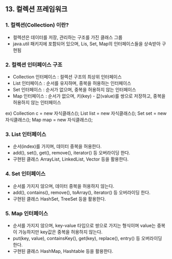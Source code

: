 ## 13. 컬렉션 프레임워크

### 1. 컬렉션(Collection) 이란?
- 컬렉션은 데이터를 저장, 관리하는 구조를 가진 클래스 그룹
- java.util 패키지에 포함되어 있으며, Lis, Set, Map의 인터페이스들을
상속받아 구현됨

### 2. 컬렉션 인터페이스 구조
- Collection 인터페이스 : 컬렉션  구조의 최상위 인터페이스
- List 인터페이스 : 순서를 유지하며, 중복을 허용하는 인터페이스
- Set 인터페이스 : 순서가 없으며, 중복을 허용하지 않는 인터페이스
- Map 인터페이스 : 순서가 없으며, 키(key) - 값(value)를 쌍으로 저장하고, 중복을 허용하지 않는 인터페이스

ex)
 Collection c = new 자식클래스();
 List list = new 자식클래스();
 Set set = new 자식클래스();
 Map map = new 자식클래스();
 
### 3. List 인터페이스
- 순서(index)를 가지며, 데이터 중복을 허용한다.
- add(), set(), get(), remove(), iterator() 등 오버라이딩 한다.
- 구현된 클래스 ArrayList, LinkedList, Vector 등을 활용한다.

### 4. Set 인터페이스
- 순서를 가지지 않으며, 데이터 중복을 허용하지 않는다.
- add(), contains(), remove(), toArray(), iterator() 등 오버라이딩 한다.
- 구현된 클래스 HashSet, TreeSet 등을 활용한다.

### 5. Map 인터페이스
- 순서를 가지지 않으며, key-value 타입으로 쌍으로 가지는 형식이며 
value는 중복이 가능하지만 key값은 중복을 허용하지 않는다.
- put(key, value), containsKey(), get(key), replace(), entry() 등 오버라이딩 한다.
- 구현된 클래스 HashMap, Hashtable 등을 활용한다.













 